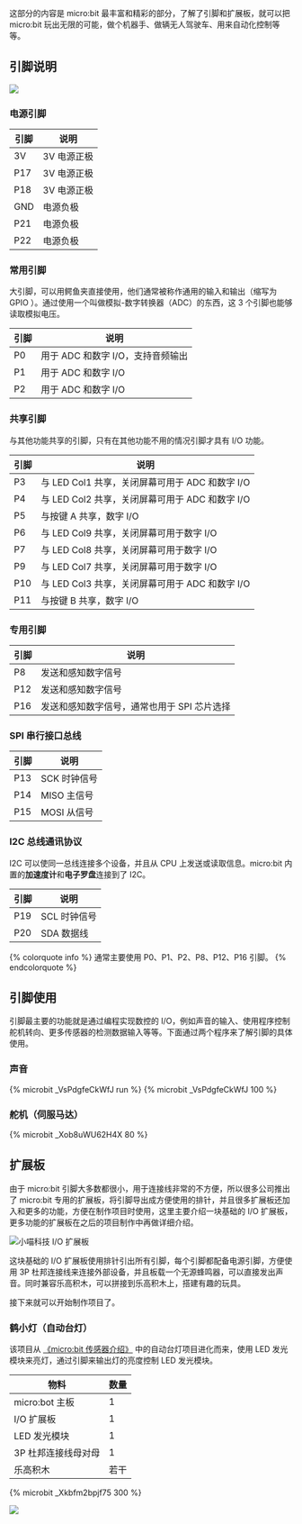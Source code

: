 
这部分的内容是 micro:bit 最丰富和精彩的部分，了解了引脚和扩展板，就可以把 micro:bit 玩出无限的可能，做个机器手、做辆无人驾驶车、用来自动化控制等等。

<!--more-->

## 引脚说明

![](/images/microbit_platform.jpg)

### 电源引脚

| 引脚 | 说明 |
| --- | --- |
| 3V | 3V 电源正极 |
| P17 | 3V 电源正极 |
| P18 | 3V 电源正极 |
| GND | 电源负极 |
| P21 | 电源负极 |
| P22 | 电源负极 |

### 常用引脚

大引脚，可以用鳄鱼夹直接使用，他们通常被称作通用的输入和输出（缩写为 GPIO ）。通过使用一个叫做模拟-数字转换器（ADC）的东西，这 3 个引脚也能够读取模拟电压。

| 引脚 | 说明 |
| --- | --- |
| P0 | 用于 ADC 和数字 I/O，支持音频输出 |
| P1 | 用于 ADC 和数字 I/O |
| P2 | 用于 ADC 和数字 I/O |

### 共享引脚

与其他功能共享的引脚，只有在其他功能不用的情况引脚才具有 I/O 功能。

| 引脚 | 说明 |
| --- | --- |
| P3 | 与 LED Col1 共享，关闭屏幕可用于 ADC 和数字 I/O |
| P4 | 与 LED Col2 共享，关闭屏幕可用于 ADC 和数字 I/O |
| P5 | 与按键 A 共享，数字 I/O |
| P6 | 与 LED Col9 共享，关闭屏幕可用于数字 I/O |
| P7 | 与 LED Col8 共享，关闭屏幕可用于数字 I/O |
| P9 | 与 LED Col7 共享，关闭屏幕可用于数字 I/O |
| P10 | 与 LED Col3 共享，关闭屏幕可用于 ADC 和数字 I/O |
| P11 | 与按键 B 共享，数字 I/O |

### 专用引脚

| 引脚 | 说明 |
| --- | --- |
| P8 | 发送和感知数字信号 |
| P12 | 发送和感知数字信号 |
| P16 | 发送和感知数字信号，通常也用于 SPI 芯片选择 |

### SPI 串行接口总线

| 引脚 | 说明 |
| --- | --- |
| P13 | SCK 时钟信号 |
| P14 | MISO 主信号 |
| P15 | MOSI 从信号 |

### I2C 总线通讯协议

I2C 可以使同一总线连接多个设备，并且从 CPU 上发送或读取信息。micro:bit 内置的**加速度计**和**电子罗盘**连接到了 I2C。

| 引脚 | 说明 |
| --- | --- |
| P19 | SCL 时钟信号 |
| P20 | SDA 数据线 |

{% colorquote info %}
通常主要使用 P0、P1、P2、P8、P12、P16 引脚。
{% endcolorquote %}

## 引脚使用

引脚最主要的功能就是通过编程实现数控的 I/O，例如声音的输入、使用程序控制舵机转向、更多传感器的检测数据输入等等。下面通过两个程序来了解引脚的具体使用。

### 声音

{% microbit _VsPdgfeCkWfJ run %}
{% microbit _VsPdgfeCkWfJ 100 %}

### 舵机（伺服马达）

{% microbit _Xob8uWU62H4X 80 %}

## 扩展板

由于 micro:bit 引脚大多数都很小，用于连接线非常的不方便，所以很多公司推出了 micro:bit 专用的扩展板，将引脚导出成方便使用的排针，并且很多扩展板还加入和更多的功能，方便在制作项目时使用，这里主要介绍一块基础的 I/O 扩展板，更多功能的扩展板在之后的项目制作中再做详细介绍。

![小喵科技 I/O 扩展板](/images/iobit.jpg)

这块基础的 I/O 扩展板使用排针引出所有引脚，每个引脚都配备电源引脚，方便使用 3P 杜邦连接线来连接外部设备，并且板载一个无源蜂鸣器，可以直接发出声音。同时兼容乐高积木，可以拼接到乐高积木上，搭建有趣的玩具。

接下来就可以开始制作项目了。

### 鹤小灯（自动台灯）

该项目从 [《micro:bit 传感器介绍》](/2018/V9QVCC/#亮度级别) 中的自动台灯项目进化而来，使用 LED 发光模块来亮灯，通过引脚来输出灯的亮度控制 LED 发光模块。

| 物料 | 数量 |
| --- | --- |
| micro:bot 主板 | 1 |
| I/O 扩展板 | 1 |
| LED 发光模块 | 1 |
| 3P 杜邦连接线母对母 | 1 |
| 乐高积木 | 若干 |

{% microbit _Xkbfm2bpjf75 300 %}

![](/images/iobit-light.jpg)

